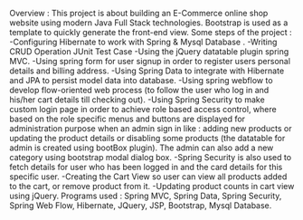 Overview : 
This project is about building an E-Commerce online shop website using modern Java Full Stack technologies. Bootstrap is used as a template to quickly generate the front-end view. 
Some steps of the project : 
-Configuring Hibernate to work with Spring & Mysql Database . 
-Writing CRUD Operation JUnit Test Case 
-Using the jQuery datatable plugin spring MVC. 
-Using spring form for user signup in order to register users personal details and billing address. 
-Using Spring Data to integrate with Hibernate and JPA to persist model data into database. 
-Using spring webflow to develop flow-oriented web process (to follow the user who log in and his/her cart details till checking out). 
-Using Spring Security to make custom login page in order to achieve role based access control, where based on the role specific menus and buttons are displayed for administration purpose when an admin sign in like : adding new products or updating the product details or disabling some products (the datatable for admin is created using bootBox plugin). The admin can also add a new category using bootstrap modal dialog box. 
-Spring Security is also used to fetch details for user who has been logged in and the card details for this specific user. 
-Creating the Cart View so user can view all products added to the cart, or remove product from it. 
-Updating product counts in cart view using jQuery. Programs used : 
Spring MVC, Spring Data, Spring Security, Spring Web Flow, Hibernate, JQuery, JSP, Bootstrap, Mysql Database. 
